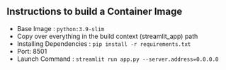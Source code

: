 ## Instructions to build a Container Image 

  * Base Image : `python:3.9-slim`
  * Copy over everything in the build context (streamlit_app) path
  * Installing Dependencies : `pip install -r requirements.txt`
  * Port: 8501 
  * Launch Command : `streamlit run app.py --server.address=0.0.0.0`


  